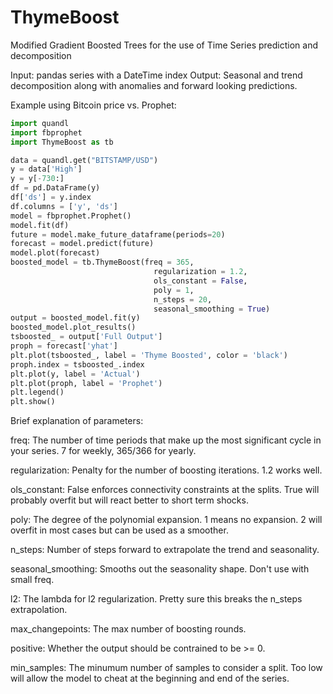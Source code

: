 # ThymeBoost
Modified Gradient Boosted Trees for the use of Time Series prediction and decomposition

Input: pandas series with a DateTime index
Output: Seasonal and trend decomposition along with anomalies and forward looking predictions.

Example using Bitcoin price vs. Prophet:
```python
import quandl
import fbprophet
import ThymeBoost as tb

data = quandl.get("BITSTAMP/USD")
y = data['High']
y = y[-730:]
df = pd.DataFrame(y)
df['ds'] = y.index
df.columns = ['y', 'ds']
model = fbprophet.Prophet()
model.fit(df)
future = model.make_future_dataframe(periods=20)
forecast = model.predict(future)
model.plot(forecast)
boosted_model = tb.ThymeBoost(freq = 365,
                                regularization = 1.2, 
                                ols_constant = False, 
                                poly = 1, 
                                n_steps = 20,
                                seasonal_smoothing = True)
output = boosted_model.fit(y)
boosted_model.plot_results()
tsboosted_ = output['Full Output']
proph = forecast['yhat']
plt.plot(tsboosted_, label = 'Thyme Boosted', color = 'black')
proph.index = tsboosted_.index
plt.plot(y, label = 'Actual')
plt.plot(proph, label = 'Prophet')
plt.legend()
plt.show()
```
Brief explanation of parameters:

freq: The number of time periods that make up the most significant cycle in your series.  7 for weekly, 365/366 for yearly.

regularization: Penalty for the number of boosting iterations.  1.2 works well.

ols_constant: False enforces connectivity constraints at the splits.  True will probably overfit but will react better to short term shocks.

poly: The degree of the polynomial expansion.  1 means no expansion.  2 will overfit in most cases but can be used as a smoother.

n_steps: Number of steps forward to extrapolate the trend and seasonality.

seasonal_smoothing: Smooths out the seasonality shape.  Don't use with small freq.

l2: The lambda for l2 regularization.  Pretty sure this breaks the n_steps extrapolation.

max_changepoints: The max number of boosting rounds.

positive:  Whether the output should be contrained to be >= 0.

min_samples: The minumum number of samples to consider a split.  Too low will allow the model to cheat at the beginning and end of the series.

